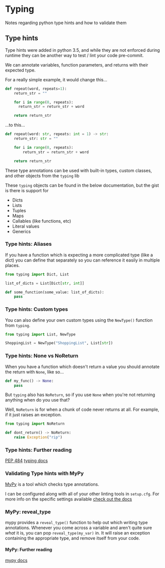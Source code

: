 # Typing

Notes regarding python type hints and how to validate them

## Type hints

Type hints were added in python 3.5, and while they are not enforced during
runtime they can be another way to test / lint your code pre-commit.

We can annotate variables, function parameters, and returns with their expected
type.

For a really simple example, it would change this...

```python
def repeat(word, repeats=1):
    return_str = ""

    for i in range(0, repeats):
      return_str = return_str + word

    return return_str
```

...to this...

```python
def repeat(word: str, repeats: int = 1) -> str:
    return_str: str = ""

    for i in range(0, repeats):
        return_str = return_str + word

    return return_str
```

These type annotations can be used with built-in types, custom classes,
and other objects from the `typing` lib

These `typing` objects can be found in the below documentation, but the gist is
there is support for

- Dicts
- Lists
- Tuples
- Maps
- Callables (like functions, etc)
- Literal values
- Generics

### Type hints: Aliases

If you have a function which is expecting a more complicated type (like a dict)
you can define that separately so you can reference it easily in multiple places.

```python
from typing import Dict, List

list_of_dicts = List[Dict[str, int]]

def some_function(some_value: list_of_dicts):
    pass
```

### Type hints: Custom types

You can also define your own custom types using the `NewType()` function from
`typing`.

```python
from typing import List, NewType

ShoppingList = NewType("ShoppingList", List[str])
```

### Type hints: None vs NoReturn

When you have a function which doesn't return a value you should annotate
the return with `None`, like so...

```python
def my_func() -> None:
    pass
```

But `typing` also has `NoReturn`, so if you use `None` when you're not returning
anything when do you use that?

Well, `NoReturn` is for when a chunk of code never returns at all. For example, if
it just raises an exception.

```python
from typing import NoReturn

def dont_return() -> NoReturn:
    raise Exception("rip")
```

### Type hints: Further reading

[PEP 484](https://www.python.org/dev/peps/pep-0484/)
[typing docs](https://docs.python.org/3/library/typing.html)

### Validating Type hints with MyPy

[MyPy](http://mypy-lang.org/) is a tool which checks type annotations.

I can be configured along with all of your other linting tools in `setup.cfg`.
For more info on the specific settings available
[check out the docs](https://mypy.readthedocs.io/en/stable/config_file.html)

### MyPy: reveal_type

mypy provides a `reveal_type()` function to help out which writing
type annotations. Whenever you come across a variable and aren't quite sure
_what_ it is, you can pop `reveal_type(my_var)` in. It will raise an exception
containing the appropriate type, and remove itself from your code.

#### MyPy: Further reading

[mypy docs](https://mypy.readthedocs.io/en/stable/cheat_sheet_py3.html)

